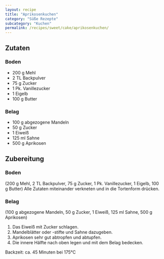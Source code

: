 ```yaml
---
layout: recipe
title: "Aprikosenkuchen"
category: "Süße Rezepte"
subcategory: "Kuchen"
permalink: /recipes/sweet/cake/aprikosenkuchen/
---
```


## Zutaten

### Boden
- 200 g Mehl
- 2 TL Backpulver
- 75 g Zucker
- 1 Pk. Vanillezucker
- 1 Eigelb
- 100 g Butter

### Belag
- 100 g abgezogene Mandeln
- 50 g Zucker
- 1 Eiweiß
- 125 ml Sahne
- 500 g Aprikosen


## Zubereitung

### Boden
(200 g Mehl, 2 TL Backpulver, 75 g Zucker, 1 Pk. Vanillezucker, 1 Eigelb, 100 g Butter)
Alle Zutaten miteinander verkneten und in die Tortenform drücken.

### Belag
(100 g abgezogene Mandeln, 50 g Zucker, 1 Eiweiß, 125 ml Sahne, 500 g Aprikosen)
1. Das Eiweiß mit Zucker schlagen. 
2. Mandelblätter oder -stifte und Sahne dazugeben.
3. Aprikosen sehr gut abtropfen und abtupfen. 
4. Die innere Hälfte nach oben legen und mit dem Belag bedecken.

Backzeit: ca. 45 Minuten bei 175°C
